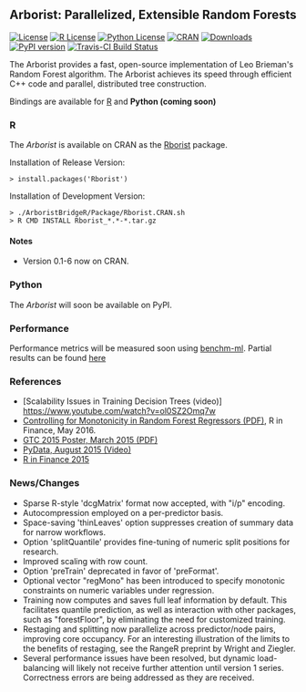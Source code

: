 
## Arborist: Parallelized, Extensible Random Forests


[![License](https://img.shields.io/badge/core-MPL--2-brightgreen.svg)](https://www.mozilla.org/en-US/MPL/2.0/) 
[![R License](http://img.shields.io/badge/R_Bridge-GPL%20%28%3E=%202%29-brightgreen.svg?style=flat)](http://www.gnu.org/licenses/gpl-2.0.html)
[![Python License](http://img.shields.io/badge/Python__Bridge-MIT-brightgreen.svg?style=flat)](https://opensource.org/licenses/MIT
)
[![CRAN](http://www.r-pkg.org/badges/version/Rborist)](https://cran.rstudio.com/web/packages/Rborist/index.html)
[![Downloads](http://cranlogs.r-pkg.org/badges/Rborist?color=brightgreen)](http://www.r-pkg.org/pkg/Rborist)
[![PyPI version](https://badge.fury.io/py/pyborist.svg)](https://pypi.python.org/pypi/pyborist/) 
[![Travis-CI Build Status](https://travis-ci.org/suiji/Arborist.svg?branch=master)](https://travis-ci.org/suiji/Arborist)




The Arborist provides a fast, open-source implementation of Leo Brieman's Random Forest algorithm. The Arborist achieves its speed through efficient C++ code and parallel, distributed tree construction. 

Bindings are available for [R](https://cran.r-project.org/web/packages/Rborist/index.html) and **Python (coming soon)**


### R

The *Arborist* is available on CRAN as the [Rborist](https://cran.r-project.org/web/packages/Rborist/index.html) package. 

Installation of Release Version:

    > install.packages('Rborist')

Installation of Development Version:

    > ./ArboristBridgeR/Package/Rborist.CRAN.sh
    > R CMD INSTALL Rborist_*.*-*.tar.gz


#### Notes
- Version 0.1-6 now on CRAN.

### Python

The *Arborist* will soon be available on PyPI.

### Performance 

Performance metrics will be measured soon using [benchm-ml](https://github.com/szilard/benchm-ml). Partial results can be found [here](https://github.com/szilard/benchm-ml/tree/master/z-other-tools)

    
### References

- [Scalability Issues in Training Decision Trees (video)] https://www.youtube.com/watch?v=ol0SZ2Omq7w
- [Controlling for Monotonicity in Random Forest Regressors (PDF)](http://www.rinfinance.com/agenda/2016/talk/MarkSeligman.pdf), R in Finance, May 2016.
- [GTC 2015 Poster, March 2015 (PDF)](http://on-demand.gputechconf.com/gtc/2015/posters/GTC_2015_Machine_Learning___Deep_Learning_03_P5282_WEB.pdf)
- [PyData, August 2015 (Video)](https://www.youtube.com/watch?v=dRZrYdhNUec)
- [R in Finance 2015](http://www.rinfinance.com/agenda/2015/talk/MarkSeligman.pdf)


### News/Changes
- Sparse R-style 'dcgMatrix' format now accepted, with "i/p" encoding.
- Autocompression employed on a per-predictor basis.
- Space-saving 'thinLeaves' option suppresses creation of summary data for narrow workflows.
- Option 'splitQuantile' provides fine-tuning of numeric split positions for research.
- Improved scaling with row count.
- Option 'preTrain' deprecated in favor of 'preFormat'.
- Optional vector "regMono" has been introduced to specify monotonic constraints on numeric variables under regression.
- Training now computes and saves full leaf information by default. This facilitates quantile prediction, as well as interaction with other packages, such as "forestFloor", by eliminating the need for customized training.
- Restaging and splitting now parallelize across predictor/node pairs, improving core occupancy.  For an interesting illustration of the limits to the benefits of restaging, see the RangeR preprint by Wright and Ziegler.
- Several performance issues have been resolved, but dynamic load-balancing will likely not receive further attention until version 1 series.
Correctness errors are being addressed as they are received.

